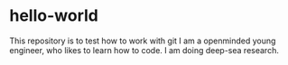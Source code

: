 # hello-world
This repository is to test how to work with git
I am a openminded young engineer, who likes to learn how to code. I am doing deep-sea research.
